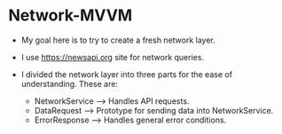 # Network-MVVM

- My goal here is to try to create a fresh network layer. 

- I use https://newsapi.org site for network queries.

- I divided the network layer into three parts for the ease of understanding. These are: 
   - NetworkService  -->  Handles API requests.
   - DataRequest     -->  Prototype for sending data into NetworkService.
   - ErrorResponse   -->  Handles general error conditions.
   



